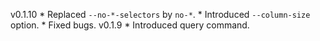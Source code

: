 v0.1.10
    * Replaced `--no-*-selectors` by `no-*`.
    * Introduced `--column-size` option.
    * Fixed bugs.
v0.1.9
    * Introduced query command.

